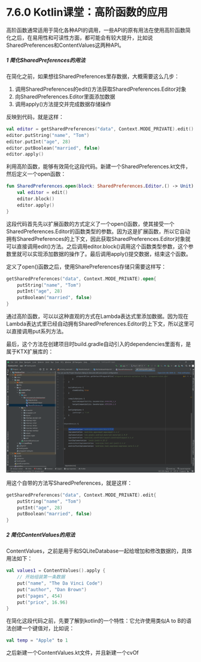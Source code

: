 # 7.6.0 Kotlin课堂：高阶函数的应用

高阶函数通常适用于简化各种API的调用，一些API的原有用法在使用高阶函数简化之后，在易用性和可读性方面，都可能会有较大提升，比如说SharedPreferences和ContentValues这两种API。

##### 1 简化SharedPreferences的用法

在简化之前，如果想往SharedPreferences里存数据，大概需要这么几步：

1. 调用SharedPreferences的edit()方法获取SharedPreferences.Editor对象
2. 向SharedPreferences.Editor里面添加数据
3. 调用apply()方法提交并完成数据存储操作

反映到代码，就是这样：

```kotlin
val editor = getSharedPreferences("data", Context.MODE_PRIVATE).edit()
editor.putString("name", "Tom")
editor.putInt("age", 28)
editor.putBoolean("married", false)
editor.apply()
```

利用高阶函数，能够有效简化这段代码。新建一个SharedPreferences.kt文件，然后定义一个open函数：

```kotlin
fun SharedPreferences.open(block: SharedPreferences.Editor.() -> Unit) {
    val editor = edit()
    editor.block()
    editor.apply()
}
```

这段代码首先先以扩展函数的方式定义了一个open()函数，使其接受一个SharedPreferences.Editor的函数类型的参数。因为这是扩展函数，所以它自动拥有SharedPreferences的上下文，因此获取SharedPreferences.Editor对象就可以直接调用edit()方法。之后调用editor.block()调用这个函数类型参数，这个参数里就可以实现添加数据的操作了。最后调用apply()提交数据，结束这个函数。

定义了open()函数之后，使用SharePreferences存储只需要这样写：

```kotlin
getSharedPreferences("data", Context.MODE_PRIVATE).open{
    putString("name", "Tom")
    putInt("age", 28)
    putBoolean("married", false)
}
```

通过高阶函数，可以以这种直观的方式在Lambda表达式里添加数据。因为现在Lambda表达式里已经自动拥有SharedPreferences.Editor的上下文，所以这里可以直接调用put系列方法。

最后，这个方法在创建项目时build.gradle自动引入的dependencies里面有，是属于KTX扩展库的：

![1673274443803](image/7.6.0Kotlin课堂：高阶函数的应用/1673274443803.png)

用这个自带的方法写SharedPreferences，就是这样：

```kotlin
getSharedPreferences("data", Context.MODE_PRIVATE).edit{
    putString("name", "Tom")
    putInt("age", 28)
    putBoolean("married", false)
}
```

##### 2 简化ContentValues的用法

ContentValues，之前是用于和SQLiteDatabase一起给增加和修改数据的，具体用法如下：

```kotlin
val values1 = ContentValues().apply {
	// 开始组装第一条数据
	put("name", "The Da Vinci Code")
	put("author", "Dan Brown")
	put("pages", 454)
	put("price", 16.96)
}
```

在简化这段代码之前，先要了解到kotlin的一个特性：它允许使用类似A to B的语法创建一个键值对，比如说：

```kotlin
val temp = "Apple" to 1
```

之后新建一个ContentValues.kt文件，并且新建一个cvOf
